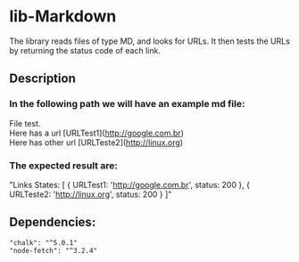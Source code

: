# lib-Markdown

The library reads files of type MD, and looks for URLs. It then tests the URLs by returning the status code of each link.

<h2>Description</h2>
<h3>In the following path we will have an example md file:</h3>

File test.<br />Here has a url \[URLTest1\]\(http://google.com.br)<br>
Here has other url \[URLTeste2\]\(http://linux.org)

<h3>The expected result are:</h3>

"Links States: [
  { URLTest1: 'http://google.com.br', status: 200 },
  { URLTeste2: 'http://linux.org', status: 200 }
]"


<h2>Dependencies:</h2>

    "chalk": "^5.0.1"
    "node-fetch": "^3.2.4"